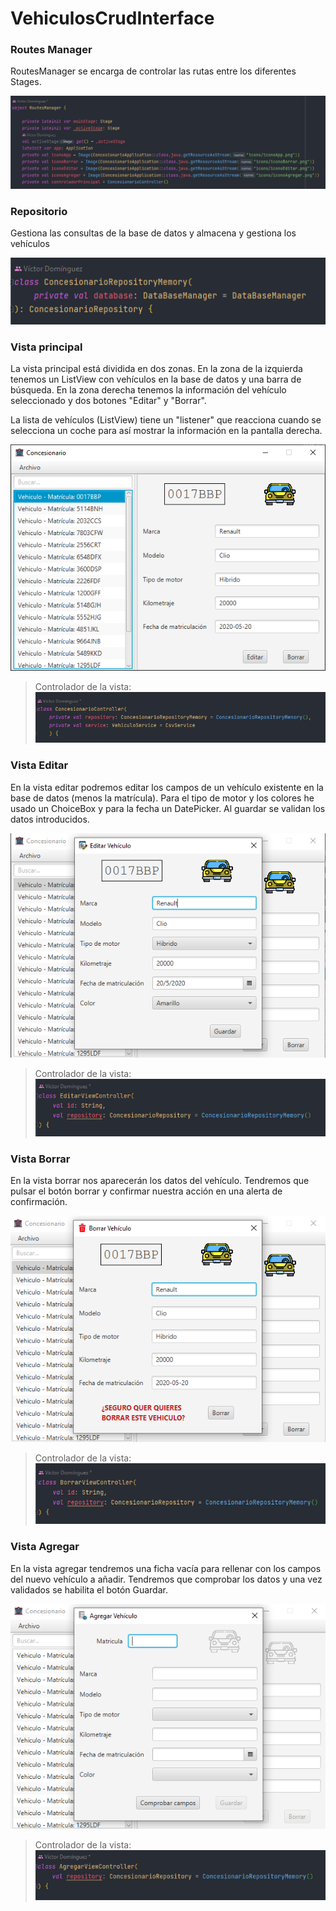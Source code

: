 # VehiculosCrudInterface

### Routes Manager

RoutesManager se encarga de controlar las rutas entre los diferentes Stages.

![img_8.png](img_8.png)

### Repositorio

Gestiona las consultas de la base de datos y almacena y gestiona los vehículos

![img_9.png](img_9.png)

### Vista principal
La vista principal está dividida en dos zonas. En la zona de la izquierda tenemos un ListView
con vehículos en la base de datos y una barra de búsqueda. En la zona derecha tenemos la
información del vehículo seleccionado y dos botones "Editar" y "Borrar".

La lista de vehículos (ListView) tiene un "listener" que reacciona cuando se selecciona un
coche para así mostrar la información en la pantalla derecha.

![img.png](img.png)
> Controlador de la vista:
![img_2.png](img_2.png)

### Vista Editar

En la vista editar podremos editar los campos de un vehículo existente en la base de datos 
(menos la matrícula). Para el tipo de motor y los colores he usado un ChoiceBox y para la 
fecha un DatePicker. Al guardar se validan los datos introducidos.

![img_1.png](img_1.png)
> Controlador de la vista:
![img_3.png](img_3.png)

### Vista Borrar

En la vista borrar nos aparecerán los datos del vehículo. Tendremos que pulsar el botón
borrar y confirmar nuestra acción en una alerta de confirmación.

![img_4.png](img_4.png)
> Controlador de la vista:
![img_5.png](img_5.png)

### Vista Agregar

En la vista agregar tendremos una ficha vacía para rellenar con los campos del nuevo
vehículo a añadir. Tendremos que comprobar los datos y una vez validados se habilita el 
botón Guardar.

![img_6.png](img_6.png)

> Controlador de la vista:
![img_7.png](img_7.png)